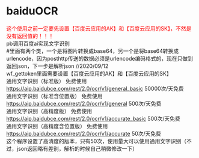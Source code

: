 # baiduOCR
<span style='color:red'>这个使用之前一定要先设置【百度云应用的AK】和【百度云应用的SK】，不然是没有返回值的！！！</span><br>
pb调用百度ai实现文字识别<br>
#里面有两个类，一个是将图片转换成base64，另一个是将base64转换成urlencode，因为posthttp传送的数据必须是urlencode编码格式的，现在只做到返回json，下一步是解析json  //2020/09/12<br>
wf_gettoken里面需要设置【百度云应用的AK】和【百度云应用的SK】<br>
通用文字识别（标准版）
免费使用
https://aip.baidubce.com/rest/2.0/ocr/v1/general_basic
50000次/天免费<br>
通用文字识别（标准含位置版）
免费使用
https://aip.baidubce.com/rest/2.0/ocr/v1/general
500次/天免费<br>
通用文字识别（高精度版）
免费使用
https://aip.baidubce.com/rest/2.0/ocr/v1/accurate_basic
500次/天免费<br>
通用文字识别（高精度含位置版）
免费使用
https://aip.baidubce.com/rest/2.0/ocr/v1/accurate
50次/天免费<br>
这个程序设置了高清度的版本，只有50次，使用量大可以使用通用文字识别（不过，json返回略有差别，解析的时候自己稍微修改一下）
